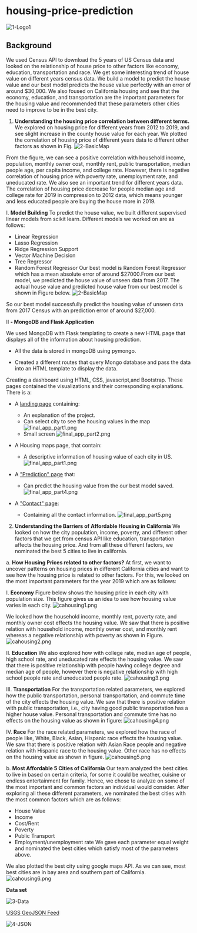 # housing-price-prediction
![1-Logo1](figures/web3.png)

## Background
We used Census API to download the 5 years of US Census data and looked on the relationship of house price to other factors like economy, education, transportation and race. We get some interesting trend of house value on different years census data.  We build a model to predict the house value and our best model predicts the house value perfectly with an error of around $30,000. We also foused on California housing and see that the economy, education, and transportation are the important parameters for the housing value and recommended that these parameters other cities need to improve to be in the best city.

1. **Understanding the housing price correlation between different terms.**
We explored on housing price for different years from 2012 to 2019, and see slight increase in the county house value for each year. We plotted the correlation of housing price of different years data to different other factors as shown in Fig.
![2-BasicMap](figures/final_corr.png)

 From the figure, we can see a positive correlation with household income, population, monthly owner cost, monthly rent, public transportation, median people age, per capita income, and college rate. However, there is negative correlation of housing price with poverty rate, unemployment rate, and uneducated rate. We also see an important trend for different years data. The correlation of  housing price decrease for people median age and college rate for 2019 in compression to 2012 data, which means younger and less educated people are buying the house more in 2019.

I. **Model Building**
To predict the house value, we built different supervised linear models from scikit learn. Different models we worked on are as follows:
* Linear Regression
* Lasso Regression
* Ridge Regression Support
* Vector Machine Decision 
* Tree Regressor 
* Random Forest Regressor
Our best model is Random Forest Regressor which has a mean absolute error of around $27000.From our best model, we predicted the house value of unseen data from 2017. The actual house value and predicted house value from our best model is shown in Figure below.
![2-BasicMap](figures/modelhist.png)

 So our best model successfully predict the housing value of unseen data from 2017 Census with an prediction error of around $27,000.

II **- MongoDB and Flask Application**

We used MongoDB with Flask templating to create a new HTML page that displays all of the information about housing prediction.
* All the data is stored in mongoDB using pymongo.

* Created a different  routes  that query Mongo database and pass the data into an HTML template to display the data.

Creating a dashboard using HTML, CSS, javascript,and Bootstrap.
 These pages contained the visualizations and their corresponding explanations. There is a:

* A [landing page](#landing-page) containing:
  * An explanation of the project.
  * Can select city to see the housing values in the map
  ![final_app_part1.png](figures/web1.png)
  * Small screen
  ![final_app_part2.png](figures/web2.png)

* A Housing maps page, that contain:
  * A descriptive information of housing value of each city in US.
  ![final_app_part1.png](figures/web3.png)

* A ["Prediction" page](#prediction-page) that:
  * Can predict the housing value from the our best model saved.
  ![final_app_part4.png](figures/web4.png)

* A ["Contact" page](#contact-page):
  * Containing all the contact information.
  ![final_app_part5.png](figures/web5.png)

2. **Understanding the Barriers of Affordable Housing in California**
We looked on how the city population, income, poverty, and different other factors that we get from census API like education, transportation affects the housing price. And from all these different factors, we nominated the best 5 cities to live in california.

a. **How Housing Prices related to other factors?**
At first, we want to uncover patterns on housing prices in different California cities and want to see how the housing price is related to other factors. For this, we looked on the most important parameters for the year 2019 which are as follows:

I. **Economy**
Figure below shows the housing price in each city with population size. This figure gives us an idea to see how housing value varies in each city.
![cahousing1.png](figures/web5.png)

We looked how the household income, monthly rent, poverty rate, and monthly owner cost effects the housing value. We saw that there is positive relation with household income, monthly owner cost, and monthly rent whereas a negative relationship with poverty as shown in Figure.
![cahousing2.png](figures/web5.png)

II. **Education**
We also explored how with college rate, median age of people, high school rate, and uneducated rate effects the housing value. We saw that there is positive relationship with people having college degree and median age of people, however there is negative relationship with high school people rate and uneducated people rate.
![cahousing3.png](figures/web5.png)

III. **Transportation**
For the transportation related parameters, we explored how the public transportation, personal transportation, and commute time of the city effects the housing value. We saw that there is positive relation with public transportation, i.e., city having good public transportation has a higher house value. Personal transportation and commute time has no effects on the housing value as shown in figure:
![cahousing4.png](figures/web5.png)

IV. **Race**
For the race related parameters, we explored how the race of people like, White, Black, Asian, Hispanic race effects the housing value. We saw that there is positive relation with Asian Race people and negative relation with Hispanic race to the housing value. Other race has no effects on the housing value as shown in figure.
![cahousing5.png](figures/web5.png)

b. **Most Affordable 5 Cities of California**
Our team analyzed the best cities to live in based on certain criteria, for some it could be weather, cuisine or endless entertainment for family. Hence, we chose to analyze on some of the most important and common factors an individual would consider. After exploring all these different parameters, we nominated the best cities with the most common factors which are as follows:
* House Value 
* Income
* Cost/Rent
* Poverty
* Public Transport
* Employment/unemployment rate
We gave each parameter equal weight and nominated the best cities which satisfy most of the parameters above. 

We also plotted the best city using google maps API. As we can see, most best cities are in bay area and southern part of California.
![cahousing6.png](figures/web5.png)


**Data set**

   ![3-Data](Images/3-Data.png)

   [USGS GeoJSON Feed](http://earthquake.usgs.gov/earthquakes/feed/v1.0/geojson.php) 

   ![4-JSON](Images/4-JSON.png)





